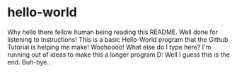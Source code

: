 # hello-world
Why hello there fellow human being reading this README. Well done for listening to instructions!
This is a basic Hello-World program that the Github Tutorial is helping me make! Woohoooo!
What else do I type here? I'm running out of ideas to make this a longer program D:
Well I guess this is the end. Buh-bye..
